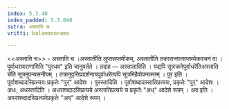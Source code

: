 ```yaml
---
index: 5.3.40
index_padded: 5.3.040
sutra: अस्ताति च
vritti: balamanorama

---
```

<<अस्ताति च>> - अस्ताति च ।अस्ताती॑ति लुप्तसप्तमीकम्, अस्तातीति तकारान्तात्सप्तम्येकवचनं वा ।पूर्वाधरावराणा॑मिति "पुरधव" इति चानुवर्तते । तदाह — अस्ताताविति । यद्यपि सूत्रक्रमेपूर्वाधरे॑तिअस्ताति चे॑ति सूत्रमुपन्यसनीयम् । तत्रानुवृत्तिप्रदर्शनायपूर्वाधरे॑त्यपि सूत्रमिहैवोपन्यस्तम् । पुर इति । पूर्वाशब्दादसिप्रत्ययः प्रकृतेः "पुर्" आदेशः । पुरस्तादिति । पूर्वाशब्दादस्तातिप्रत्ययः, प्रकृतेः "पुर्" आदेशः । अधः, अधस्तादिति । अधरशब्दादसिप्रत्यये अस्तातिप्रत्यये च प्रकृतेः "अध्" आदेशे रूपम् । अव इति । अवरशब्दादसिप्रत्ययेप्रकृतेः "अव्" आदेशे रूपम् । 